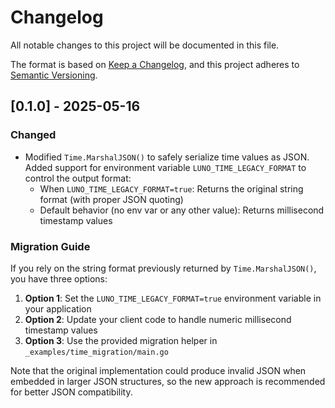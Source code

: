 # Changelog

All notable changes to this project will be documented in this file.

The format is based on [Keep a Changelog](https://keepachangelog.com/en/1.0.0/),
and this project adheres to [Semantic Versioning](https://semver.org/spec/v2.0.0.html).

## [0.1.0] - 2025-05-16

### Changed
- Modified `Time.MarshalJSON()` to safely serialize time values as JSON. Added support for environment variable `LUNO_TIME_LEGACY_FORMAT` to control the output format:
  - When `LUNO_TIME_LEGACY_FORMAT=true`: Returns the original string format (with proper JSON quoting)
  - Default behavior (no env var or any other value): Returns millisecond timestamp values

### Migration Guide
If you rely on the string format previously returned by `Time.MarshalJSON()`, you have three options:

1. **Option 1**: Set the `LUNO_TIME_LEGACY_FORMAT=true` environment variable in your application
2. **Option 2**: Update your client code to handle numeric millisecond timestamp values
3. **Option 3**: Use the provided migration helper in `_examples/time_migration/main.go`

Note that the original implementation could produce invalid JSON when embedded in larger JSON structures, so the new approach is recommended for better JSON compatibility.

